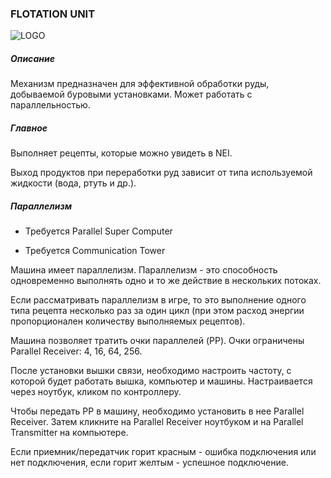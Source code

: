 ### FLOTATION UNIT

![LOGO](https://cdn.discordapp.com/attachments/916288528546144256/939506424969576448/flotation.png)

##### Описание

Механизм предназначен для эффективной обработки руды, добываемой буровыми установками.  Может работать с параллельностью.

##### Главное

Выполняет рецепты, которые можно увидеть в NEI. 

Выход продуктов при переработки руд зависит от типа используемой жидкости (вода, ртуть и др.).

##### Параллелизм

- Требуется Parallel Super Computer


- Требуется Communication Tower


Машина имеет параллелизм. Параллелизм - это способность одновременно выполнять одно и то же действие в нескольких потоках.


Если рассматривать параллелизм в игре, то это выполнение одного типа рецепта несколько раз за один цикл (при этом расход энергии пропорционален количеству выполняемых рецептов).

Машина позволяет тратить очки параллелей (PP). Очки ограничены Parallel Receiver: 4, 16, 64, 256.


После установки вышки связи, необходимо настроить частоту, с которой будет работать вышка, компьютер и машины. Настраивается через ноутбук, кликом по контроллеру.

Чтобы передать PP в машину, необходимо установить в нее Parallel Receiver. Затем кликните на Parallel Receiver ноутбуком и на Parallel Transmitter на компьютере.


Если приемник/передатчик горит красным - ошибка подключения или нет подключения, если горит желтым - успешное подключение.
